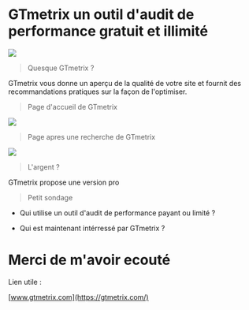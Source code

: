 # GTmetrix un outil d'audit de performance gratuit et illimité

![](https://pbs.twimg.com/profile_images/788502229762224129/sU8mSC8o.jpg)

> Quesque GTmetrix ?

GTmetrix vous donne un aperçu de la qualité de votre site et fournit des recommandations pratiques sur la façon de l'optimiser.

> Page d'accueil de GTmetrix

![](https://gtmetrix.com/static/r203/images/report-features-video-screenshot.png)

> Page apres une recherche de GTmetrix

![](http://www.gossamer-threads.com/blog/wp-content/uploads/2010/02/gtmetrix-report.jpg)

> L'argent ?

GTmetrix propose une version pro

> Petit sondage

- Qui utilise un outil d'audit de performance payant ou limité ?

- Qui est maintenant intérressé par GTmetrix ?

# Merci de m'avoir ecouté

Lien utile :

[www.gtmetrix.com](https://gtmetrix.com/)

